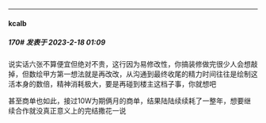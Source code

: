 
*****

####  kcalb  
##### 170#       发表于 2023-2-18 01:09

说实话六张不算便宜但绝对不贵，这行因为易修改性，你搞装修做完很少人会想敲掉，但数绘甲方第一想法就是再改改，从沟通到最终收尾的精力时间往往是绘制这活本身的数倍，精神消耗极大，要是再碰到楼主这档子事，你就想吧

甚至商单也如此，接过10W为期俩月的商单，结果陆陆续续耗了一整年，想要继续合作就没真正意义上的完结撒花一说

